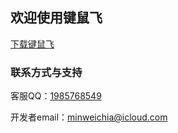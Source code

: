 ## 欢迎使用键鼠飞

[下载键鼠飞](https://github.com/JiaMinwei/KeyMouseFly/archive/refs/heads/main.zip) 

### 联系方式与支持

客服QQ：[1985768549](tencent://message?v=3&amp;uin=1985768549&amp;site=qq&amp;menu=yes)

开发者email：[minweichia@icloud.com](mailto://minweichia@icloud.com)
